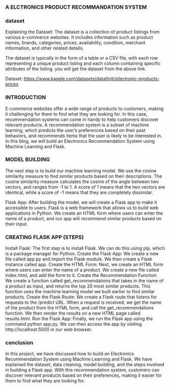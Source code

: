 ### A ELCTRONICS PRODUCT RECOMMANDATION SYSTEM

### dataset
Explaining the Dataset:
The dataset is a collection of product listings from various e-commerce websites. It includes information such as product names, brands, categories, prices, availability, condition, merchant information, and other related details.

The dataset is typically in the form of a table or a CSV file, with each row representing a unique product listing and each column containing specific attributes of the listing. you will get the dataset from the above link.

Dataset: https://www.kaggle.com/datasets/datafiniti/electronic-products-prices

### INTRODUCTION
E-commerce websites offer a wide range of products to customers, making it challenging for them to find what they are looking for. In this case, recommendation systems can come in handy to help customers discover relevant products. A recommendation system is a subset of machine learning, which predicts the user’s preferences based on their past behaviors, and recommends items that the user is likely to be interested in. In this blog, we will build an Electronics Recommendation System using Machine Learning and Flask.

### MODEL BUILDING
The next step is to build our machine learning model. We use the cosine similarity measure to find similar products based on their descriptions. The cosine similarity measure calculates the cosine of the angle between two vectors, and ranges from -1 to 1. A score of 1 means that the two vectors are identical, while a score of -1 means that they are completely dissimilar.

Flask App: After building the model, we will create a Flask app to make it accessible to users. Flask is a web framework that allows us to build web applications in Python. We create an HTML form where users can enter the name of a product, and our app will recommend similar products based on their input.

### CREATING FLASK APP (STEPS)

Install Flask: The first step is to install Flask. We can do this using pip, which is a package manager for Python.
Create the Flask App: We create a new file called app.py and import the Flask module. We then create a Flask instance called app.
Create the HTML Form: Next, we create an HTML form where users can enter the name of a product. We create a new file called index.html, and add the form to it.
Create the Recommendation Function: We create a function called get_recommendations that takes in the name of a product as input, and returns the top 20 most similar products. This function uses the machine learning model we built earlier to find similar products.
Create the Flask Route: We create a Flask route that listens for requests to the /predict URL. When a request is received, we get the name of the product from the HTML form, and call the get_recommendations function. We then render the results on a new HTML page called results.html.
Run the Flask App: Finally, we run the Flask app using the command python app.py. We can then access the app by visiting http://localhost:5000 in our web browser.


### conclusion

 In this project, we have discussed how to build an Electronics Recommendation System using Machine Learning and Flask. We have explained the dataset, data cleaning, model building, and the steps involved in building a Flask app. With this recommendation system, customers can discover relevant products based on their preferences, making it easier for them to find what they are looking for.